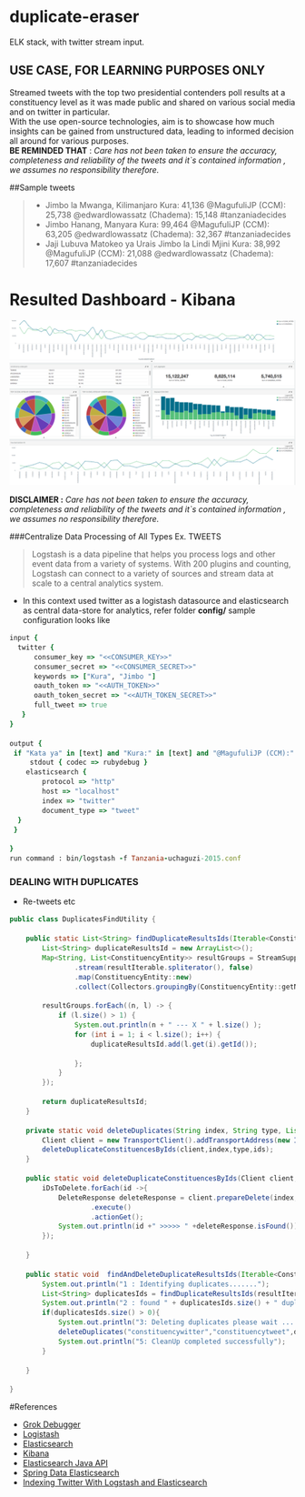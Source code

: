 # duplicate-eraser
ELK stack, with twitter stream input.

## USE CASE, FOR LEARNING PURPOSES ONLY
Streamed tweets with the top two presidential contenders poll results at a constituency level as it was made public and shared on various social media and on twitter in particular.<br/>
With the use open-source technologies, aim is to showcase how much insights can be gained from unstructured data, leading to informed decision all around for various purposes.<br/>
**BE REMINDED THAT** : *Care has not been taken to ensure the accuracy, completeness and reliability of the tweets and it`s contained information , we assumes no responsibility therefore.*  

##Sample tweets 
> - Jimbo la Mwanga, Kilimanjaro Kura: 41,136 @MagufuliJP (CCM):  25,738 @edwardlowassatz (Chadema): 15,148 #tanzaniadecides
> - Jimbo Hanang, Manyara Kura: 99,464 @MagufuliJP (CCM):  63,205 @edwardlowassatz (Chadema): 32,367 #tanzaniadecides
> - Jaji Lubuva Matokeo ya Urais Jimbo la Lindi Mjini Kura: 38,992 @MagufuliJP (CCM): 21,088 @edwardlowassatz (Chadema): 17,607 #tanzaniadecides

# Resulted Dashboard - Kibana
![screenshot](dashboard-screenshot.png)

**DISCLAIMER :**
*Care has not been taken to ensure the accuracy, completeness and reliability of the tweets and it`s contained information , we assumes no responsibility therefore.*


###Centralize Data Processing of All Types Ex. TWEETS
>Logstash is a data pipeline that helps you process logs and other event data from a variety of systems. With 200 plugins and counting, Logstash can connect to a variety of sources and stream data at scale to a central analytics system. <br/>

- In this context used twitter as a logistash datasource and elasticsearch as central data-store for analytics, refer folder **config/** sample configuration looks like

``` ruby
input {
  twitter {
      consumer_key => "<<CONSUMER_KEY>>"
      consumer_secret => "<<CONSUMER_SECRET>>"
      keywords => ["Kura", "Jimbo "]
      oauth_token => "<<AUTH_TOKEN>>"
      oauth_token_secret => "<<AUTH_TOKEN_SECRET>>"
      full_tweet => true
   }
}

output {
 if "Kata ya" in [text] and "Kura:" in [text] and "@MagufuliJP (CCM):" in [text] and "@edwardlowassatz (Chadema):" in [text]{
     stdout { codec => rubydebug }
    elasticsearch {
	    protocol => "http"
	    host => "localhost"
	    index => "twitter"
	    document_type => "tweet"
  }
 }

}
run command : bin/logstash -f Tanzania-uchaguzi-2015.conf
```

### DEALING WITH DUPLICATES
- Re-tweets etc
``` java
public class DuplicatesFindUtility {

    public static List<String> findDuplicateResultsIds(Iterable<ConstituencyResult> resultIterable){
        List<String> duplicateResultsId = new ArrayList<>();
        Map<String, List<ConstituencyEntity>> resultGroups = StreamSupport
                .stream(resultIterable.spliterator(), false)
                .map(ConstituencyEntity::new)
                .collect(Collectors.groupingBy(ConstituencyEntity::getName));

        resultGroups.forEach((n, l) -> {
            if (l.size() > 1) {
                System.out.println(n + " --- X " + l.size() );
                for (int i = 1; i < l.size(); i++) {
                    duplicateResultsId.add(l.get(i).getId());

                };
            }
        });

        return duplicateResultsId;
    }

    private static void deleteDuplicates(String index, String type, List<String> ids){
        Client client = new TransportClient().addTransportAddress(new InetSocketTransportAddress("localhost", 9300));
        deleteDuplicateConstituencesByIds(client,index,type,ids);
    }

    public static void deleteDuplicateConstituencesByIds(Client client, String index, String type, List<String> iDsToDelete){
        iDsToDelete.forEach(id ->{
            DeleteResponse deleteResponse = client.prepareDelete(index,type,id)
                    .execute()
                    .actionGet();
            System.out.println(id +" >>>>> " +deleteResponse.isFound());
        });

    }

    public static void  findAndDeleteDuplicateResultsIds(Iterable<ConstituencyResult> resultIterable){
        System.out.println("1 : Identifying duplicates.......");
        List<String> duplicatesIds = findDuplicateResultsIds(resultIterable);
        System.out.println("2 : found " + duplicatesIds.size() + " duplicates ");
        if(duplicatesIds.size() > 0){
            System.out.println("3: Deleting duplicates please wait ......");
            deleteDuplicates("constituencywitter","constituencytweet",duplicatesIds);
            System.out.println("5: CleanUp completed successfully");
        }

    }

}
```

#References
- [Grok Debugger](https://grokdebug.herokuapp.com/)
- [Logistash](https://www.elastic.co/products/logstash)
- [Elasticsearch](https://www.elastic.co/products/elasticsearch)
- [Kibana](https://www.elastic.co/products/kibana)
- [Elasticsearch Java API](https://www.elastic.co/guide/en/elasticsearch/client/java-api/current/index.html)
- [Spring Data Elasticsearch](https://github.com/spring-projects/spring-data-elasticsearch)
- [Indexing Twitter With Logstash and Elasticsearch](http://david.pilato.fr/blog/2015/06/01/indexing-twitter-with-logstash-and-elasticsearch/)